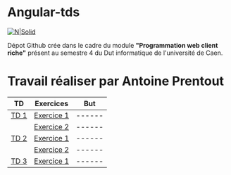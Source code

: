 # Angular-tds

[![N|Solid](https://blog.netapsys.fr/wp-content/uploads/2015/01/angularjs-logo.png.pagespeed.ce_.2SfPGmgT_b1.png)](https://angularjs.org)


Dépot Github crée dans le cadre du module **"Programmation web client riche"** présent au semestre 4 du Dut informatique de l'université de Caen.

# Travail réaliser par Antoine Prentout

| TD | Exercices | But |
| ------ | ------ | ------ |
| [TD 1]([TD1]) | [Exercice 1]([Exo1.1]) | ------ |
|  | [Exercice 2]([Exo1.1]) | ------ |
| [TD 2]([TD2]) | [Exercice 1]([Exo1.1]) | ------ |
|  | [Exercice 2]([Exo1.1]) | ------ |
| [TD 3]([TD3]) | [Exercice 1]([Exo1.1]) | ------ |

   [Exo1.1]: <https://github.com/M0untainfox/angular-tds/tree/master/Tp1/Exo1/README.md>
   [Exo1.2]: <https://github.com/M0untainfox/angular-tds/tree/master/Tp1/Exo2/README.md>
   [Exo2.1]: <https://github.com/M0untainfox/angular-tds/tree/master/Tp2/exo1/README.md>
   [Exo2.2]: <https://github.com/M0untainfox/angular-tds/tree/master/Tp2/exo2/README.md>
   [Exo3.1]: <https://github.com/M0untainfox/angular-tds/tree/master/Tp3/exo1/README.md>
   [TD1]: <http://slamwiki.kobject.net/slam4/richclient/angularjs/td1>
   [TD2]: <http://slamwiki.kobject.net/slam4/richclient/angularjs/td2>
   [TD3]: <http://slamwiki.kobject.net/slam4/richclient/angularjs/td3>
